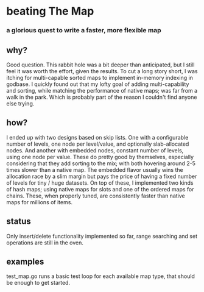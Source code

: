 # beating The Map
### a glorious quest to write a faster, more flexible map

## why?
Good question. This rabbit hole was a bit deeper than anticipated, but I still feel it was worth the effort, given the results. To cut a long story short, I was itching for multi-capable sorted maps to implement in-memory indexing in godbase. I quickly found out that my lofty goal of adding multi-capability and sorting, while matching the performance of native maps; was far from a walk in the park. Which is probably part of the reason I couldn't find anyone else trying.

## how?
I ended up with two designs based on skip lists. One with a configurable number of levels, one node per level/value, and optionally slab-allocated nodes. And another with embedded nodes, constant number of levels, using one node per value. These do pretty good by themselves, especially considering that they add sorting to the mix; with both hovering around 2-5 times slower than a native map. The embedded flavor usually wins the allocation race by a slim margin but pays the price of having a fixed number of levels for tiny / huge datasets. On top of these, I implemented two kinds of hash maps; using native maps for slots and one of the ordered maps for chains. These, when properly tuned, are consistently faster than native maps for millions of items.

## status
Only insert/delete functionality implemented so far, range searching and set operations are still in the oven.

## examples
test_map.go runs a basic test loop for each available map type, that should be enough to get started.